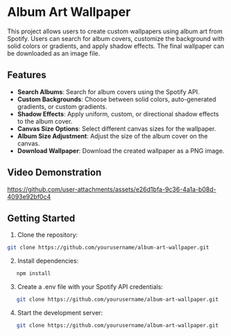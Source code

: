 # Album Art Wallpaper

This project allows users to create custom wallpapers using album art from Spotify. Users can search for album covers, customize the background with solid colors or gradients, and apply shadow effects. The final wallpaper can be downloaded as an image file.

## Features

- **Search Albums**: Search for album covers using the Spotify API.
- **Custom Backgrounds**: Choose between solid colors, auto-generated gradients, or custom gradients.
- **Shadow Effects**: Apply uniform, custom, or directional shadow effects to the album cover.
- **Canvas Size Options**: Select different canvas sizes for the wallpaper.
- **Album Size Adjustment**: Adjust the size of the album cover on the canvas.
- **Download Wallpaper**: Download the created wallpaper as a PNG image.

## Video Demonstration

https://github.com/user-attachments/assets/e26d1bfa-9c36-4a1a-b08d-4093e92bf0c4

## Getting Started

1. Clone the repository:

```sh
git clone https://github.com/yourusername/album-art-wallpaper.git
```

2. Install dependencies:

```sh
   npm install
```

3. Create a .env file with your Spotify API credentials:

```sh
   git clone https://github.com/yourusername/album-art-wallpaper.git
```

4. Start the development server:

```sh
   git clone https://github.com/yourusername/album-art-wallpaper.git
```

